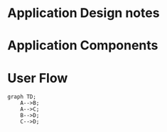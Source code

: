 # Application Design notes

# Application Components

# User Flow
```mermaid
graph TD;
    A-->B;
    A-->C;
    B-->D;
    C-->D;
```
